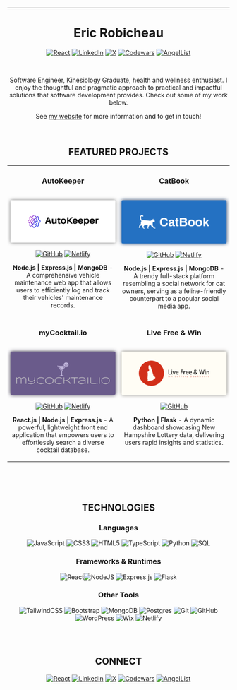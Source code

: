 
---
<h1 align="center">Eric Robicheau</h1>

  <div align="center">

   [![React](https://img.shields.io/badge/website-%2320232a.svg?style=for-the-badge&logo=react&logoColor=%2361DAFB)](https://ericrobicheau.com) [![LinkedIn](https://img.shields.io/badge/Linkedin-%230077B5.svg?style=for-the-badge&logo=linkedin&logoColor=white)](https://www.linkedin.com/in/eric-robicheau/) [![X](https://img.shields.io/badge/@RobicheauEric-%23000000.svg?style=for-the-badge&logo=X&logoColor=white)](https://twitter.com/RobicheauEric) [![Codewars](https://img.shields.io/badge/Codewars-B1361E?style=for-the-badge&logo=codewars&logoColor=grey)](https://www.codewars.com/users/erobi14) [![AngelList](https://img.shields.io/badge/AngelList-%23D4D4D4.svg?style=for-the-badge&logo=AngelList&logoColor=black)](https://wellfound.com/u/eric-robicheau)

  </div>

<br>
<div align="center">
  <p>
  Software Engineer, Kinesiology Graduate, health and wellness enthusiast. I enjoy the thoughtful and pragmatic approach to practical and impactful solutions that software development provides. Check out some of my work below.

  See [my website](https://ericrobicheau.com) for more information and to get in touch!
  </p>
</div>
<br>

<h2 align="center">FEATURED PROJECTS</h2>
<table>
  <tr>
   
  <td width="50%" valign="top">
      <h3 align="center">AutoKeeper</h3>
        <br />
        <a target="_blank" href="https://autokeeper.cyclic.app">
            <img src="images/autoKeeper1.png" width="100%" height="20%" alt="AutoKeeper Cover" style="background: white; border-radius: 2.5px; box-shadow: 0px 0px 8px 0px RGB(125, 125, 125)"/>
        </a>
        <br /> 
<div align="center">

  [![GitHub](https://img.shields.io/badge/repo-%23121011.svg?style=for-the-badge&logo=github&logoColor=white)](https://github.com/errobicheau/autoKeeper) [![Netlify](https://img.shields.io/badge/Live_Site-%23000000.svg?style=for-the-badge&logo=netlify&logoColor=#00C7B7)](https://autokeeper.cyclic.app)

  <p><strong>Node.js | Express.js | MongoDB</strong> - A comprehensive vehicle maintenance web app that allows users to efficiently log and track their vehicles' maintenance records.</p>
  
</div>
  </td>

  <td width="50%" valign="top">
      <h3 align="center">CatBook</h3>
        <br />
      <a target="_blank" href="https://github.com/errobicheau/catBook">
            <img src="images/catBook.png" width="100%"  alt="CatBook Cover" style="border-radius: 2.5px; box-shadow: 0px 0px 8px 0px RGB(15, 45, 90)"/>
        </a>
        <br />
<div align="center">

  [![GitHub](https://img.shields.io/badge/repo-%23121011.svg?style=for-the-badge&logo=github&logoColor=white)](https://github.com/errobicheau/catBook) [![Netlify](https://img.shields.io/badge/Live_Site-%23000000.svg?style=for-the-badge&logo=netlify&logoColor=#00C7B7)](https://github.com/errobicheau/catbook)

  <p align="center">
          
  </p>
        <p><strong>Node.js | Express.js | MongoDB</strong> - A trendy full-stack platform resembling a social network for cat owners, serving as a feline-friendly counterpart to a popular social media app.</p>
  
</div>
  </td>

  </tr>
  <tr>
    
    
  <td width="50%" valign="top">
      <h3 align="center">myCocktail.io</h3>
        <br />
        <a target="_blank" href="https://mycocktailio.netlify.app">
            <img src="images/myCocktail.png" width="100%" height="20%" alt="myCocktail.io Cover" style="border-radius: 2.5px; box-shadow: 0px 0px 8px 0px RGB(43, 36, 60)"/>
        </a>
        <br />

  <div align="center">

  [![GitHub](https://img.shields.io/badge/repo-%23121011.svg?style=for-the-badge&logo=github&logoColor=white)](https://github.com/errobicheau/myCocktail.io) [![Netlify](https://img.shields.io/badge/View_Live_Site-%23000000.svg?style=for-the-badge&logo=netlify&logoColor=#00C7B7)](https://mycocktailio.netlify.app)
  <p><strong>React.js | Node.js | Express.js</strong> - A powerful, lightweight front end application that empowers users to effortlessly search a diverse cocktail database.</p>
  
  </div>
  </td>
    <td width="50%" valign="top">
      <h3 align="center">Live Free & Win</h3>
        <br />
      <a target="_blank" href="https://github.com/errobicheau/liveFreeAndWin">
            <img src="images/liveFreeAndWin.png" width="100%"  alt="Live Free and Win Cover" style="border-radius: 2.5px; box-shadow: 0px 0px 8px 0px RGB(128, 126, 116)"/>
        </a>
        <br />
      
  <div align="center">

  [![GitHub](https://img.shields.io/badge/repo-%23121011.svg?style=for-the-badge&logo=github&logoColor=white)](https://github.com/errobicheau/liveFreeAndWin)


  <p align="center">
        
  </p>
        <p><strong>Python | Flask </strong> - A dynamic dashboard showcasing New Hampshire Lottery data, delivering users rapid insights and statistics.</p>
    
   </div> 
  </td>
  
</table>
<br>


 <h2 align="center">TECHNOLOGIES</h2>

<h3 align="center">Languages</h3>

<div align="center">

![JavaScript](https://img.shields.io/badge/javascript-%23323330.svg?style=for-the-badge&logo=javascript&logoColor=%23F7DF1E)
![CSS3](https://img.shields.io/badge/css3-%231572B6.svg?style=for-the-badge&logo=css3&logoColor=white)
![HTML5](https://img.shields.io/badge/html5-%23E34F26.svg?style=for-the-badge&logo=html5&logoColor=white) ![TypeScript](https://img.shields.io/badge/typescript-%23007ACC.svg?style=for-the-badge&logo=typescript&logoColor=white) ![Python](https://img.shields.io/badge/python-3670A0?style=for-the-badge&logo=python&logoColor=ffdd54) ![SQL](https://img.shields.io/badge/SQL-%23316192.svg?style=for-the-badge&logo=&logoColor=white)


<h3 align="center">Frameworks & Runtimes</h3>

![React](https://img.shields.io/badge/react-%2320232a.svg?style=for-the-badge&logo=react&logoColor=%2361DAFB)![NodeJS](https://img.shields.io/badge/node.js-6DA55F?style=for-the-badge&logo=node.js&logoColor=white)
![Express.js](https://img.shields.io/badge/express.js-%23404d59.svg?style=for-the-badge&logo=express&logoColor=%2361DAFB) ![Flask](https://img.shields.io/badge/flask-%23000.svg?style=for-the-badge&logo=flask&logoColor=white)

<h3 align="center">Other Tools</h3>

![TailwindCSS](https://img.shields.io/badge/tailwindcss-%2338B2AC.svg?style=for-the-badge&logo=tailwind-css&logoColor=white)
![Bootstrap](https://img.shields.io/badge/bootstrap-%238511FA.svg?style=for-the-badge&logo=bootstrap&logoColor=white) ![MongoDB](https://img.shields.io/badge/MongoDB-%234ea94b.svg?style=for-the-badge&logo=mongodb&logoColor=white) ![Postgres](https://img.shields.io/badge/postgres-%23316192.svg?style=for-the-badge&logo=postgresql&logoColor=white) ![Git](https://img.shields.io/badge/git-%23F05033.svg?style=for-the-badge&logo=git&logoColor=white) ![GitHub](https://img.shields.io/badge/github-%23121011.svg?style=for-the-badge&logo=github&logoColor=white) ![WordPress](https://img.shields.io/badge/WordPress-%23117AC9.svg?style=for-the-badge&logo=WordPress&logoColor=white) ![Wix](https://img.shields.io/badge/wix-000?style=for-the-badge&logo=wix&logoColor=white) ![Netlify](https://img.shields.io/badge/netlify-%23000000.svg?style=for-the-badge&logo=netlify&logoColor=#00C7B7)


</br>


</br>
<h2 align="center">CONNECT</h2>


  [![React](https://img.shields.io/badge/website-%2320232a.svg?style=for-the-badge&logo=react&logoColor=%2361DAFB)](https://ericrobicheau.com) [![LinkedIn](https://img.shields.io/badge/Linkedin-%230077B5.svg?style=for-the-badge&logo=linkedin&logoColor=white)](https://www.linkedin.com/in/eric-robicheau/) [![X](https://img.shields.io/badge/@RobicheauEric-%23000000.svg?style=for-the-badge&logo=X&logoColor=white)](https://twitter.com/RobicheauEric) [![Codewars](https://img.shields.io/badge/Codewars-B1361E?style=for-the-badge&logo=codewars&logoColor=grey)](https://www.codewars.com/users/erobi14) [![AngelList](https://img.shields.io/badge/AngelList-%23D4D4D4.svg?style=for-the-badge&logo=AngelList&logoColor=black)](https://wellfound.com/u/eric-robicheau)

  </div>

